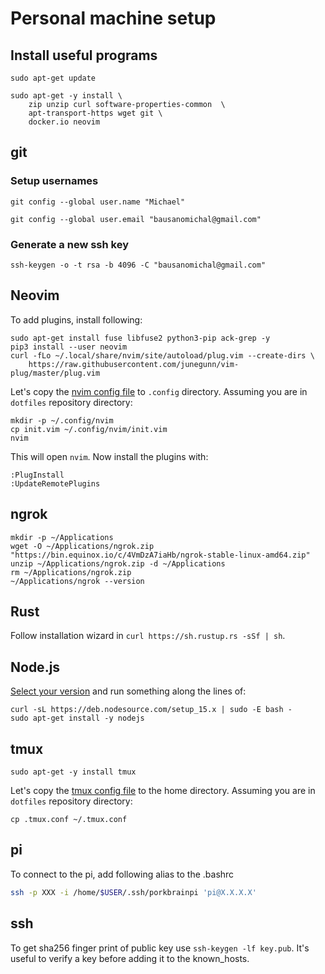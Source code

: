 # Personal machine setup

## Install useful programs

```
sudo apt-get update

sudo apt-get -y install \
    zip unzip curl software-properties-common  \
    apt-transport-https wget git \
    docker.io neovim
```

## git

### Setup usernames
`git config --global user.name "Michael"`

`git config --global user.email "bausanomichal@gmail.com"`

### Generate a new ssh key

`ssh-keygen -o -t rsa -b 4096 -C "bausanomichal@gmail.com"`

## Neovim
To add plugins, install following:

```
sudo apt-get install fuse libfuse2 python3-pip ack-grep -y
pip3 install --user neovim
curl -fLo ~/.local/share/nvim/site/autoload/plug.vim --create-dirs \
    https://raw.githubusercontent.com/junegunn/vim-plug/master/plug.vim
```

Let's copy the [nvim config file](init.vim) to `.config` directory. Assuming
you are in `dotfiles` repository directory:

```
mkdir -p ~/.config/nvim
cp init.vim ~/.config/nvim/init.vim
nvim
```

This will open `nvim`. Now install the plugins with:

```
:PlugInstall
:UpdateRemotePlugins
```

## ngrok

```
mkdir -p ~/Applications
wget -O ~/Applications/ngrok.zip "https://bin.equinox.io/c/4VmDzA7iaHb/ngrok-stable-linux-amd64.zip"
unzip ~/Applications/ngrok.zip -d ~/Applications
rm ~/Applications/ngrok.zip
~/Applications/ngrok --version
```

## Rust
Follow installation wizard in `curl https://sh.rustup.rs -sSf | sh`.

## Node.js
[Select your
version](https://github.com/nodesource/distributions/blob/master/README.md#deb)
and run something along the lines of:

```
curl -sL https://deb.nodesource.com/setup_15.x | sudo -E bash -
sudo apt-get install -y nodejs
```

## tmux

`sudo apt-get -y install tmux`

Let's copy the [tmux config file](.tmux.conf) to the home directory. Assuming
you are in `dotfiles` repository directory:

`cp .tmux.conf ~/.tmux.conf`

## pi
To connect to the pi, add following alias to the .bashrc

```bash
ssh -p XXX -i /home/$USER/.ssh/porkbrainpi 'pi@X.X.X.X'
```

## ssh
To get sha256 finger print of public key use `ssh-keygen -lf key.pub`. It's
useful to verify a key before adding it to the known_hosts.

